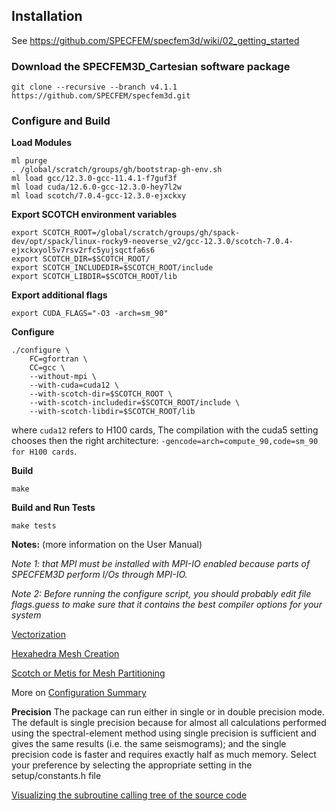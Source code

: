 

## Installation 

See https://github.com/SPECFEM/specfem3d/wiki/02_getting_started

### Download the SPECFEM3D_Cartesian software package

```shell
git clone --recursive --branch v4.1.1 https://github.com/SPECFEM/specfem3d.git
```

### Configure and Build 

**Load Modules**

```shell
ml purge 
. /global/scratch/groups/gh/bootstrap-gh-env.sh
ml load gcc/12.3.0-gcc-11.4.1-f7guf3f
ml load cuda/12.6.0-gcc-12.3.0-hey7l2w 
ml load scotch/7.0.4-gcc-12.3.0-ejxckxy
```

**Export SCOTCH environment variables**

```shell 
export SCOTCH_ROOT=/global/scratch/groups/gh/spack-dev/opt/spack/linux-rocky9-neoverse_v2/gcc-12.3.0/scotch-7.0.4-ejxckxyol5v7rsv2rfc5yujsqctfa6s6
export SCOTCH_DIR=$SCOTCH_ROOT/
export SCOTCH_INCLUDEDIR=$SCOTCH_ROOT/include
export SCOTCH_LIBDIR=$SCOTCH_ROOT/lib
```

**Export additional flags**
```shell
export CUDA_FLAGS="-O3 -arch=sm_90"
```

**Configure**

```shell
./configure \
    FC=gfortran \
    CC=gcc \
    --without-mpi \
    --with-cuda=cuda12 \
    --with-scotch-dir=$SCOTCH_ROOT \
    --with-scotch-includedir=$SCOTCH_ROOT/include \
    --with-scotch-libdir=$SCOTCH_ROOT/lib 
```

where `cuda12` refers to H100 cards, The compilation with the cuda5 setting chooses then the right architecture: `-gencode=arch=compute_90,code=sm_90 for H100 cards`. 


**Build**

```shell
make
```

**Build and Run Tests**

```shell
make tests
```


**Notes:** (more information on the User Manual)

_Note 1: that MPI must be installed with MPI-IO enabled because parts of SPECFEM3D perform I/Os through MPI-IO._

_Note 2: Before running the configure script, you should probably edit file flags.guess to make sure that it contains the best compiler options for your system_

[Vectorization](https://github.com/SPECFEM/specfem3d/wiki/02_getting_started#:~:text=You%20can%20add,seismograms%20are%20identical.)

[Hexahedra Mesh Creation](https://github.com/SPECFEM/specfem3d/wiki/02_getting_started#:~:text=Note%20that%20we,and%20Seriani%202011)

[Scotch or Metis for Mesh Partitioning](https://github.com/SPECFEM/specfem3d/wiki/02_getting_started#:~:text=The%20SPECFEM3D%20Cartesian,running%20configure.)


More on [Configuration Summary](https://github.com/SPECFEM/specfem3d/wiki/02_getting_started#configuration-summary)


**Precision** The package can run either in single or in double precision mode. The default is single precision because for almost all calculations performed using the spectral-element method using single precision is sufficient and gives the same results (i.e. the same seismograms); and the single precision code is faster and requires exactly half as much memory. Select your preference by selecting the appropriate setting in the setup/constants.h file


[Visualizing the subroutine calling tree of the source code](https://github.com/SPECFEM/specfem3d/wiki/02_getting_started#visualizing-the-subroutine-calling-tree-of-the-source-code)




